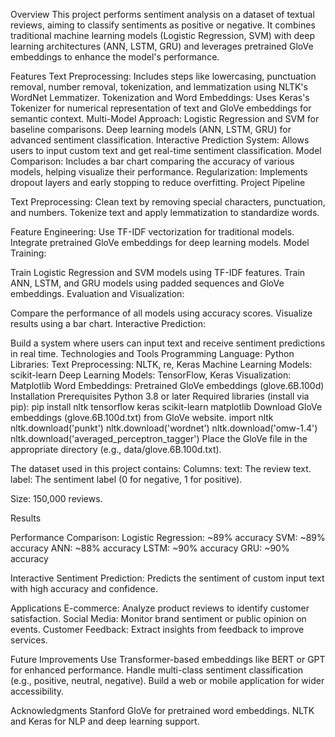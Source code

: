 Overview
This project performs sentiment analysis on a dataset of textual reviews, aiming to classify sentiments as positive or negative. It combines traditional machine learning models (Logistic Regression, SVM) with deep learning architectures (ANN, LSTM, GRU) and leverages pretrained GloVe embeddings to enhance the model's performance.

Features
Text Preprocessing: Includes steps like lowercasing, punctuation removal, number removal, tokenization, and lemmatization using NLTK's WordNet Lemmatizer.
Tokenization and Word Embeddings: Uses Keras's Tokenizer for numerical representation of text and GloVe embeddings for semantic context.
Multi-Model Approach:
Logistic Regression and SVM for baseline comparisons.
Deep learning models (ANN, LSTM, GRU) for advanced sentiment classification.
Interactive Prediction System: Allows users to input custom text and get real-time sentiment classification.
Model Comparison: Includes a bar chart comparing the accuracy of various models, helping visualize their performance.
Regularization: Implements dropout layers and early stopping to reduce overfitting.
Project Pipeline

Text Preprocessing:
Clean text by removing special characters, punctuation, and numbers.
Tokenize text and apply lemmatization to standardize words.

Feature Engineering:
Use TF-IDF vectorization for traditional models.
Integrate pretrained GloVe embeddings for deep learning models.
Model Training:

Train Logistic Regression and SVM models using TF-IDF features.
Train ANN, LSTM, and GRU models using padded sequences and GloVe embeddings.
Evaluation and Visualization:

Compare the performance of all models using accuracy scores.
Visualize results using a bar chart.
Interactive Prediction:

Build a system where users can input text and receive sentiment predictions in real time.
Technologies and Tools
Programming Language: Python
Libraries:
Text Preprocessing: NLTK, re, Keras
Machine Learning Models: scikit-learn
Deep Learning Models: TensorFlow, Keras
Visualization: Matplotlib
Word Embeddings: Pretrained GloVe embeddings (glove.6B.100d)
Installation
Prerequisites
Python 3.8 or later
Required libraries (install via pip):
pip install nltk tensorflow keras scikit-learn matplotlib
Download GloVe embeddings (glove.6B.100d.txt) from GloVe website.
import nltk
nltk.download('punkt')
nltk.download('wordnet')
nltk.download('omw-1.4')
nltk.download('averaged_perceptron_tagger')
Place the GloVe file in the appropriate directory (e.g., data/glove.6B.100d.txt).

The dataset used in this project contains:
Columns:
text: The review text.
label: The sentiment label (0 for negative, 1 for positive).

Size: 150,000 reviews.

Results

Performance Comparison:
Logistic Regression: ~89% accuracy
SVM: ~89% accuracy
ANN: ~88% accuracy
LSTM: ~90% accuracy
GRU: ~90% accuracy

Interactive Sentiment Prediction:
Predicts the sentiment of custom input text with high accuracy and confidence.

Applications
E-commerce: Analyze product reviews to identify customer satisfaction.
Social Media: Monitor brand sentiment or public opinion on events.
Customer Feedback: Extract insights from feedback to improve services.

Future Improvements
Use Transformer-based embeddings like BERT or GPT for enhanced performance.
Handle multi-class sentiment classification (e.g., positive, neutral, negative).
Build a web or mobile application for wider accessibility.

Acknowledgments
Stanford GloVe for pretrained word embeddings.
NLTK and Keras for NLP and deep learning support.

